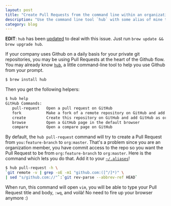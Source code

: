 ```yaml
---
layout: post
title: "Create Pull Requests from the command line within an organization"
description: "Use the command line tool `hub` with some alias of mine to easily create pull requests"
category: blog
---
```


**EDIT**: `hub` has been [updated](https://github.com/github/hub/releases/tag/v1.11.0) to deal with this issue. Just run ```brew update && brew upgrade hub```.


If your company uses Github on a daily basis for your private git repositories,
you may be using Pull Requests at the heart of the Github flow. You may already
know [`hub`](http://hub.github.com/), a little command-line tool to help you
use Github from your prompt.

```bash
$ brew install hub
```

Then you get the following helpers:

```bash
$ hub help
GitHub Commands:
   pull-request   Open a pull request on GitHub
   fork           Make a fork of a remote repository on GitHub and add as remote
   create         Create this repository on GitHub and add GitHub as origin
   browse         Open a GitHub page in the default browser
   compare        Open a compare page on GitHub
```

By default, the `hub pull-request` command will try to create a Pull Request
from `you:feature-branch` to `org:master`. That's a problem since you are
an organization member, you have commit access to the repo so you want the
Pull Request to be from `org:feature-branch` to `org:master`. Here is the
command which lets you do that. Add it to your [`~/.aliases`](https://github.com/ssaunier/dotfiles/blob/master/aliases#L19-L21)!

```bash
$ hub pull-request -h \
`git remote -v | grep -oE -m1 "github.com:([^/]*)" \
| sed "s/github.com://"`:`git rev-parse --abbrev-ref HEAD`
```

When run, this command will open `vim`, you will be able to type your Pull Request
title and body, `:wq`, and voilà! No need to fire up your browser anymore :)